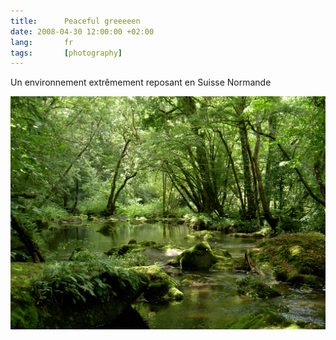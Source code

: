 ```yaml
---
title:      Peaceful greeeeen
date: 2008-04-30 12:00:00 +02:00
lang:       fr
tags:       [photography]
---
```


Un environnement extrêmement reposant en Suisse Normande

![](20040822-Peaceful-greeeeen.jpg)


